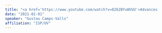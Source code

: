 ```yaml
---
title: "<a href='https://www.youtube.com/watch?v=8262BYuWVUU'>Advances in Machine Learning for Modelling and Understanding in Earth Sciences. Distinguished Lecture IEEE GRSS Italy</a>"
date: "2021-01-01"
speaker: "Gustau Camps-Valls"
affiliation: "ISP/UV"
---
```

